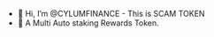 - 👋 Hi, I’m @CYLUMFINANCE - This is SCAM TOKEN
- 👀 A Multi Auto staking Rewards Token.

<!---
CYLUMFINANCE/CYLUMFINANCE is a ✨ special ✨ repository because its `README.md` (this file) appears on your GitHub profile.
You can click the Preview link to take a look at your changes.
--->

